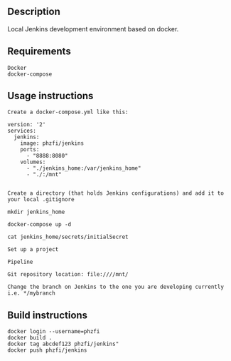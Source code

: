 Description
-----------
Local Jenkins development environment based on docker.

Requirements
------------
    Docker
    docker-compose

Usage instructions
------------------
    Create a docker-compose.yml like this:

    version: '2'
    services:
      jenkins:
        image: phzfi/jenkins
        ports: 
          - "8888:8080"
        volumes:
          - "./jenkins_home:/var/jenkins_home"
          - "./:/mnt"


    Create a directory (that holds Jenkins configurations) and add it to your local .gitignore

    mkdir jenkins_home

    docker-compose up -d

    cat jenkins_home/secrets/initialSecret

    Set up a project

    Pipeline

    Git repository location: file:////mnt/
    
    Change the branch on Jenkins to the one you are developing currently i.e. */mybranch

Build instructions
------------------

    docker login --username=phzfi
    docker build .
    docker tag abcdef123 phzfi/jenkins"
    docker push phzfi/jenkins
